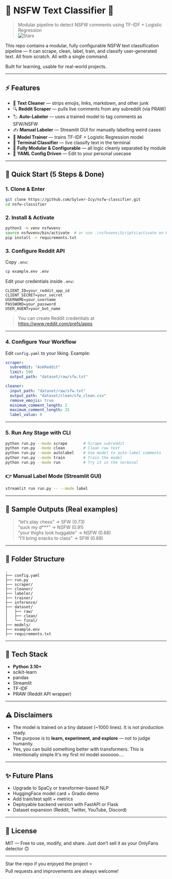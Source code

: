 # 🧠 NSFW Text Classifier 🔞  
> Modular pipeline to detect NSFW comments using TF-IDF + Logistic Regression  
![Stars](https://img.shields.io/github/stars/Sylver-Icy/nsfw-classifier?style=social)

This repo contains a modular, fully configurable NSFW text classification pipeline — it can scrape, clean, label, train, and classify user-generated text. All from scratch. All with a single command.

Built for learning, usable for real-world projects.

---

## ⚡ Features

- 🧼 **Text Cleaner** — strips emojis, links, markdown, and other junk
- 🔍 **Reddit Scraper** — pulls live comments from any subreddit (via PRAW)
- 🏷️ **Auto-Labeler** — uses a trained model to tag comments as SFW/NSFW
- ✍️ **Manual Labeler** — Streamlit GUI for manually labelling weird cases
- 🧠 **Model Trainer** — trains TF-IDF + Logistic Regression model
- 🧪 **Terminal Classifier** — live classify text in the terminal
- 📁 **Fully Modular & Configurable** — all logic cleanly separated by module
- 📝 **YAML Config Driven** — Edit to your personal usecase

---

## 🚀 Quick Start (5 Steps & Done)

### 1. Clone & Enter

```bash
git clone https://github.com/Sylver-Icy/nsfw-classifier.git
cd nsfw-classifier
```

### 2. Install & Activate

```bash
python3 -m venv nsfwvenv
source nsfwvenv/bin/activate  # or use .\nsfwvenv\Scripts\activate on Windows
pip install -r requirements.txt
```

### 3. Configure Reddit API

Copy `.env`:

```bash
cp example.env .env
```

Edit your credentials inside `.env`:
```env
CLIENT_ID=your_reddit_app_id
CLIENT_SECRET=your_secret
USERNAME=your_username
PASSWORD=your_password
USER_AGENT=your_bot_name
```

> You can create Reddit credentials at https://www.reddit.com/prefs/apps

---

### 4. Configure Your Workflow

Edit `config.yaml` to your liking. Example:
```yaml
scraper:
  subreddit: "AskReddit"
  limit: 500
  output_path: "dataset/raw/sfw.txt"

cleaner:
  input_path: "dataset/raw/sfw.txt"
  output_path: "dataset/clean/sfw_clean.csv"
  remove_emojis: true
  minimum_comment_length: 2
  maximum_comment_length: 25
  label_value: 0
```

---

### 5. Run Any Stage with CLI

```bash
python run.py --mode scrape       # Scrape subreddit
python run.py --mode clean        # Clean raw text
python run.py --mode autolabel    # Use model to auto-label comments
python run.py --mode train        # Train the model
python run.py --mode run          # Try it in the terminal
```

### 👉 Manual Label Mode (Streamlit GUI)

```bash
streamlit run run.py -- --mode label
```

---

## 🧪 Sample Outputs (Real examples)

> “let’s play chess” → SFW (0.73)  
> “suck my d***” → NSFW (0.91)  
> “your thighs look huggable” → NSFW (0.68)  
> “I’ll bring snacks to class” → SFW (0.88)

---

## 📁 Folder Structure

```
.
├── config.yaml
├── run.py
├── scraper/
├── cleaner/
├── labeler/
├── trainer/
├── inference/
├── dataset/
│   ├── raw/
│   ├── clean/
│   └── final/
├── models/
├── example.env
├── requirements.txt
```

---

## 🔧 Tech Stack

- **Python 3.10+**
- scikit-learn
- pandas
- Streamlit
- TF-IDF
- PRAW (Reddit API wrapper)

---

## ⚠️ Disclaimers

- The model is trained on a tiny dataset (~1000 lines). It is not production ready.
- The purpose is to **learn, experiment, and explore** — not to judge humanity.
- Yes, you can build something better with transformers. This is intentionally simple.It's my first ml model soooooo....

---

## ✨ Future Plans

- Upgrade to SpaCy or transformer-based NLP
- HuggingFace model card + Gradio demo
- Add train/test split + metrics
- Deployable backend version with FastAPI or Flask
- Dataset expansion (Reddit, Twitter, YouTube, Discord)

---

## 💬 License
MIT — Free to use, modify, and share. Just don’t sell it as your OnlyFans detector 🙃

---

Star the repo if you enjoyed the project ⭐  
Pull requests and improvements are always welcome!